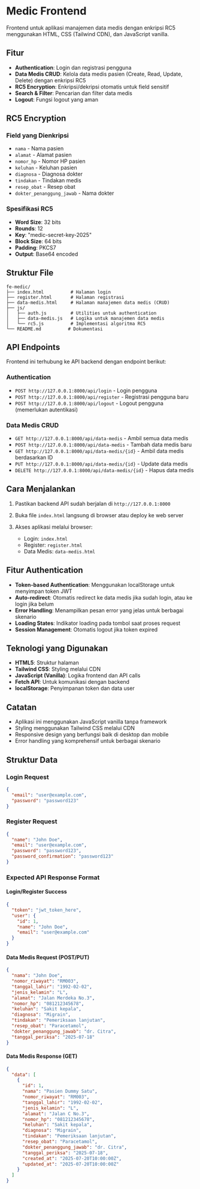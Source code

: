 # Medic Frontend

Frontend untuk aplikasi manajemen data medis dengan enkripsi RC5 menggunakan HTML, CSS (Tailwind CDN), dan JavaScript vanilla.

## Fitur

- **Authentication**: Login dan registrasi pengguna
- **Data Medis CRUD**: Kelola data medis pasien (Create, Read, Update, Delete) dengan enkripsi RC5
- **RC5 Encryption**: Enkripsi/dekripsi otomatis untuk field sensitif
- **Search & Filter**: Pencarian dan filter data medis
- **Logout**: Fungsi logout yang aman

## RC5 Encryption

### Field yang Dienkripsi
- `nama` - Nama pasien
- `alamat` - Alamat pasien  
- `nomor_hp` - Nomor HP pasien
- `keluhan` - Keluhan pasien
- `diagnosa` - Diagnosa dokter
- `tindakan` - Tindakan medis
- `resep_obat` - Resep obat
- `dokter_penanggung_jawab` - Nama dokter

### Spesifikasi RC5
- **Word Size**: 32 bits
- **Rounds**: 12
- **Key**: "medic-secret-key-2025"
- **Block Size**: 64 bits
- **Padding**: PKCS7
- **Output**: Base64 encoded

## Struktur File

```
fe-medic/
├── index.html          # Halaman login
├── register.html       # Halaman registrasi
├── data-medis.html     # Halaman manajemen data medis (CRUD)
├── js/
│   ├── auth.js         # Utilities untuk authentication
│   ├── data-medis.js   # Logika untuk manajemen data medis
│   └── rc5.js          # Implementasi algoritma RC5
└── README.md          # Dokumentasi
```

## API Endpoints

Frontend ini terhubung ke API backend dengan endpoint berikut:

### Authentication
- `POST http://127.0.0.1:8000/api/login` - Login pengguna
- `POST http://127.0.0.1:8000/api/register` - Registrasi pengguna baru
- `POST http://127.0.0.1:8000/api/logout` - Logout pengguna (memerlukan autentikasi)

### Data Medis CRUD
- `GET http://127.0.0.1:8000/api/data-medis` - Ambil semua data medis
- `POST http://127.0.0.1:8000/api/data-medis` - Tambah data medis baru
- `GET http://127.0.0.1:8000/api/data-medis/{id}` - Ambil data medis berdasarkan ID
- `PUT http://127.0.0.1:8000/api/data-medis/{id}` - Update data medis
- `DELETE http://127.0.0.1:8000/api/data-medis/{id}` - Hapus data medis

## Cara Menjalankan

1. Pastikan backend API sudah berjalan di `http://127.0.0.1:8000`

2. Buka file `index.html` langsung di browser atau deploy ke web server

3. Akses aplikasi melalui browser:
   - Login: `index.html`
   - Register: `register.html`
   - Data Medis: `data-medis.html`

## Fitur Authentication

- **Token-based Authentication**: Menggunakan localStorage untuk menyimpan token JWT
- **Auto-redirect**: Otomatis redirect ke data medis jika sudah login, atau ke login jika belum
- **Error Handling**: Menampilkan pesan error yang jelas untuk berbagai skenario
- **Loading States**: Indikator loading pada tombol saat proses request
- **Session Management**: Otomatis logout jika token expired

## Teknologi yang Digunakan

- **HTML5**: Struktur halaman
- **Tailwind CSS**: Styling melalui CDN
- **JavaScript (Vanilla)**: Logika frontend dan API calls
- **Fetch API**: Untuk komunikasi dengan backend
- **localStorage**: Penyimpanan token dan data user

## Catatan

- Aplikasi ini menggunakan JavaScript vanilla tanpa framework
- Styling menggunakan Tailwind CSS melalui CDN
- Responsive design yang berfungsi baik di desktop dan mobile
- Error handling yang komprehensif untuk berbagai skenario

## Struktur Data

### Login Request
```json
{
  "email": "user@example.com",
  "password": "password123"
}
```

### Register Request
```json
{
  "name": "John Doe",
  "email": "user@example.com", 
  "password": "password123",
  "password_confirmation": "password123"
}
```

### Expected API Response Format

#### Login/Register Success
```json
{
  "token": "jwt_token_here",
  "user": {
    "id": 1,
    "name": "John Doe",
    "email": "user@example.com"
  }
}
```

#### Data Medis Request (POST/PUT)
```json
{
  "nama": "John Doe",
  "nomor_riwayat": "RM003",
  "tanggal_lahir": "1992-02-02",
  "jenis_kelamin": "L",
  "alamat": "Jalan Merdeka No.3",
  "nomor_hp": "081212345678",
  "keluhan": "Sakit kepala",
  "diagnosa": "Migrain",
  "tindakan": "Pemeriksaan lanjutan",
  "resep_obat": "Paracetamol",
  "dokter_penanggung_jawab": "dr. Citra",
  "tanggal_periksa": "2025-07-18"
}
```

#### Data Medis Response (GET)
```json
{
  "data": [
    {
      "id": 1,
      "nama": "Pasien Dummy Satu",
      "nomor_riwayat": "RM003",
      "tanggal_lahir": "1992-02-02",
      "jenis_kelamin": "L",
      "alamat": "Jalan C No.3",
      "nomor_hp": "081212345678",
      "keluhan": "Sakit kepala",
      "diagnosa": "Migrain",
      "tindakan": "Pemeriksaan lanjutan",
      "resep_obat": "Paracetamol",
      "dokter_penanggung_jawab": "dr. Citra",
      "tanggal_periksa": "2025-07-18",
      "created_at": "2025-07-20T10:00:00Z",
      "updated_at": "2025-07-20T10:00:00Z"
    }
  ]
}
```
